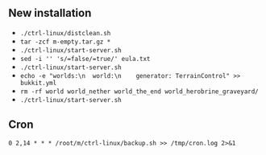 ## New installation
* `./ctrl-linux/distclean.sh`
* `tar -zcf m-empty.tar.gz *`
* `./ctrl-linux/start-server.sh`
* `sed -i '' 's/=false/=true/' eula.txt`
* `./ctrl-linux/start-server.sh`
* `echo -e "worlds:\n  world:\n    generator: TerrainControl" >> bukkit.yml`
* `rm -rf world world_nether world_the_end world_herobrine_graveyard/`
* `./ctrl-linux/start-server.sh`

## Cron
`0 2,14 * * * /root/m/ctrl-linux/backup.sh >> /tmp/cron.log 2>&1`
